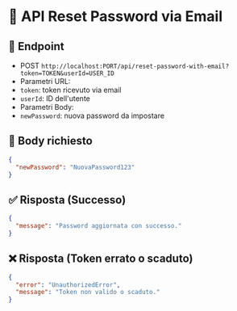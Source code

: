 # 📄 API Reset Password via Email

## 📍 Endpoint

- POST `http://localhost:PORT/api/reset-password-with-email?token=TOKEN&userId=USER_ID`
- Parametri URL:
- `token`: token ricevuto via email
- `userId`: ID dell'utente
- Parametri Body:
- `newPassword`: nuova password da impostare

## 🧩 Body richiesto

```json
{
  "newPassword": "NuovaPassword123"
}
```

## ✅ Risposta (Successo)

```json
{
  "message": "Password aggiornata con successo."
}
```

## ❌ Risposta (Token errato o scaduto)

```json
{
  "error": "UnauthorizedError",
  "message": "Token non valido o scaduto."
}
```
